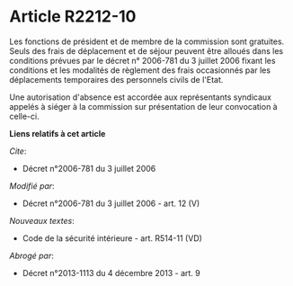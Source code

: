 # Article R2212-10

Les fonctions de président et de membre de la commission sont gratuites. Seuls des frais de déplacement et de séjour peuvent
être alloués dans les conditions prévues par le décret n° 2006-781 du 3 juillet 2006  fixant les conditions et les modalités
de règlement des frais occasionnés par les déplacements temporaires des personnels civils de l'Etat. 

Une autorisation d'absence est accordée aux représentants syndicaux appelés à siéger à la commission sur présentation de leur
convocation à celle-ci.

**Liens relatifs à cet article**

_Cite_:

  - Décret n°2006-781 du 3 juillet 2006

_Modifié par_:

  - Décret n°2006-781 du 3 juillet 2006 - art. 12 (V)

_Nouveaux textes_:

  - Code de la sécurité intérieure - art. R514-11 (VD)

_Abrogé par_:

  - Décret n°2013-1113 du 4 décembre 2013 - art. 9
